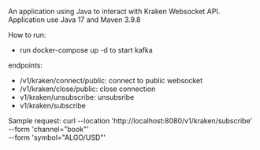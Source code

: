 An application using Java to interact with Kraken Websocket API. Application use Java 17 and Maven 3.9.8

How to run:
- run docker-compose up -d to start kafka

endpoints:
- /v1/kraken/connect/public: connect to public websocket
- /v1/kraken/close/public: close connection
- v1/kraken/unsubscribe: unsubsribe
- v1/kraken/subscribe

Sample request:
curl --location 'http://localhost:8080/v1/kraken/subscribe' \
--form 'channel="book"' \
--form 'symbol="ALGO/USD"'
